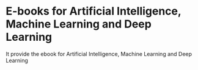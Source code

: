 # E-books for Artificial Intelligence, Machine Learning and Deep Learning

It provide the ebook for Artificial Intelligence, Machine Learning and Deep Learning
